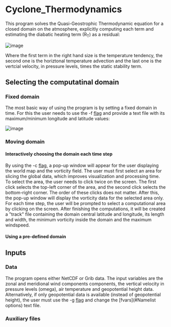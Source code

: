 # Cyclone_Thermodynamics

This program solves the Quasi-Geostrophic Thermodynamic equation for a closed domain on the atmosphere, explicitly computing each term and estimating the diabatic heating term (R<sub>T</sub>) as a residual:

![image](https://user-images.githubusercontent.com/56005607/214878079-a359b897-2388-4197-bd95-3a0d0038ceda.png)

Where the first term in the right hand size is the temperature tendency, the second one is the horiztonal temperature advection and the last one is the vertcial velocity, in pressure levels, times the static stability term.

## Selecting the computatinal domain

### Fixed domain

The most basic way of using the program is by setting a fixed domain in time. For this the user needs to use the -f [flag](#Flags) and provide a text file with its maximum/minimum longitude and latitude values:

![image](https://user-images.githubusercontent.com/56005607/206709581-34ebe0a7-ff45-4bd4-86e0-8cce8dde91ea.png)

### Moving domain

#### Interactively choosing the domain each time step

By using the -c [flag](#Flags), a pop-up window will appear for the user displaying the world map and the vorticity field. The user must first select an area for slicing the global data, which improves visualization and processing time. To select the area, the user needs to click twice on the screen. The first click selects the top-left corner of the area, and the second click selects the bottom-right corner. The order of these clicks does not matter. After this, the pop-up window will display the vorticity data for the selected area only. For each time step, the user will be prompted to select a computational area by clicking on the screen. After finishing the computations, it will be created a "track" file containing the domain central latitude and longitude, its length and width, the minimum vorticity inside the domain and the maximum windspeed.

#### Using a pre-defined domain




## Inputs

### Data

The program opens either NetCDF or Grib data. The input variables are the zonal and meridional wind components components, the vertical velocity in pressure levels (omega), air temperature and geopotential height data. Alternatively, if only geopotential data is available (instead of geopotential height), the user must use the -g [flag](#Flags) and change the [fvars](#Namelist options) text file.

### Auxiliary files
